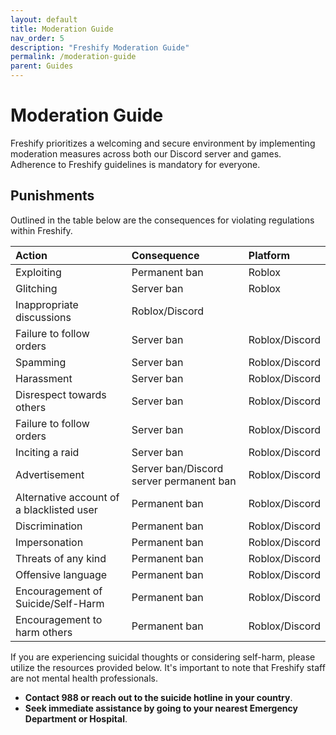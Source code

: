 ```yaml
---
layout: default
title: Moderation Guide
nav_order: 5
description: "Freshify Moderation Guide"
permalink: /moderation-guide
parent: Guides
---
```


# Moderation Guide
Freshify prioritizes a welcoming and secure environment by implementing moderation measures across both our Discord server and games. Adherence to Freshify guidelines is mandatory for everyone.

## Punishments
Outlined in the table below are the consequences for violating regulations within Freshify.

| Action       | Consequence      | Platform |
|:-------------|:------------------|:---------|
| Exploiting   | Permanent ban     | Roblox   |
| Glitching | Server ban  | Roblox |
| Inappropriate discussions | Roblox/Discord  |
| Failure to follow orders  | Server ban | Roblox/Discord |
| Spamming  | Server ban | Roblox/Discord |
| Harassment  | Server ban | Roblox/Discord |
| Disrespect towards others  | Server ban | Roblox/Discord |
| Failure to follow orders  | Server ban | Roblox/Discord |
| Inciting a raid  | Server ban | Roblox/Discord |
| Advertisement  | Server ban/Discord server permanent ban | Roblox/Discord |
| Alternative account of a blacklisted user  | Permanent ban | Roblox/Discord |
| Discrimination  | Permanent ban | Roblox/Discord |
| Impersonation  | Permanent ban | Roblox/Discord |
| Threats of any kind  | Permanent ban | Roblox/Discord |
| Offensive language  | Permanent ban | Roblox/Discord |
| Encouragement of Suicide/Self-Harm  | Permanent ban | Roblox/Discord |
| Encouragement to harm others | Permanent ban | Roblox/Discord |

If you are experiencing suicidal thoughts or considering self-harm, please utilize the resources provided below. It's important to note that Freshify staff are not mental health professionals.

* **Contact 988 or reach out to the suicide hotline in your country**.
* **Seek immediate assistance by going to your nearest Emergency Department or Hospital**.


